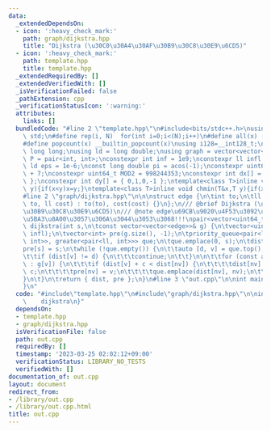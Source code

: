 ```yaml
---
data:
  _extendedDependsOn:
  - icon: ':heavy_check_mark:'
    path: graph/dijkstra.hpp
    title: "Dijkstra (\u30C0\u30A4\u30AF\u30B9\u30C8\u30E9\u6CD5)"
  - icon: ':heavy_check_mark:'
    path: template.hpp
    title: template.hpp
  _extendedRequiredBy: []
  _extendedVerifiedWith: []
  _isVerificationFailed: false
  _pathExtension: cpp
  _verificationStatusIcon: ':warning:'
  attributes:
    links: []
  bundledCode: "#line 2 \"template.hpp\"\n#include<bits/stdc++.h>\nusing namespace\
    \ std;\n#define rep(i, N)  for(int i=0;i<(N);i++)\n#define all(x) (x).begin(),(x).end()\n\
    #define popcount(x) __builtin_popcount(x)\nusing i128=__int128_t;\nusing ll =\
    \ long long;\nusing ld = long double;\nusing graph = vector<vector<int>>;\nusing\
    \ P = pair<int, int>;\nconstexpr int inf = 1e9;\nconstexpr ll infl = 1e18;\nconstexpr\
    \ ld eps = 1e-6;\nconst long double pi = acos(-1);\nconstexpr uint64_t MOD = 1e9\
    \ + 7;\nconstexpr uint64_t MOD2 = 998244353;\nconstexpr int dx[] = { 1,0,-1,0\
    \ };\nconstexpr int dy[] = { 0,1,0,-1 };\ntemplate<class T>inline void chmax(T&x,T\
    \ y){if(x<y)x=y;}\ntemplate<class T>inline void chmin(T&x,T y){if(x>y)x=y;}\n\
    #line 2 \"graph/dijkstra.hpp\"\n\n\nstruct edge {\n\tint to;\n\tll cost;\n\tedge(int\
    \ to, ll cost) : to(to), cost(cost) {}\n};\n/// @brief Dijkstra (\u30C0\u30A4\u30AF\
    \u30B9\u30C8\u30E9\u6CD5)\n/// @note edge\u69CB\u9020\u4F53\u3092\u3055\u3089\u306B\
    \u5BA3\u8A00\u3057\u306A\u3044\u3053\u3068!!!\npair<vector<uint64_t>, vector<int>>\
    \ dijkstra(int s,\n\tconst vector<vector<edge>>& g) {\n\tvector<uint64_t> dist(g.size(),\
    \ infl);\n\tvector<int> pre(g.size(), -1);\n\tpriority_queue<pair<ll, int>, vector<pair<ll,\
    \ int>>, greater<pair<ll, int>>> que;\n\tque.emplace(0, s);\n\tdist[s] = 0;\n\t\
    pre[s] = s;\n\twhile (!que.empty()) {\n\t\tauto [d, v] = que.top();\n\t\tque.pop();\n\
    \t\tif (dist[v] != d) {\n\t\t\tcontinue;\n\t\t}\n\n\t\tfor (const auto& [nv, c]\
    \ : g[v]) {\n\t\t\tif (dist[v] + c < dist[nv]) {\n\t\t\t\tdist[nv] = dist[v] +\
    \ c;\n\t\t\t\tpre[nv] = v;\n\t\t\t\tque.emplace(dist[nv], nv);\n\t\t\t}\n\t\t\
    }\n\t}\n\treturn { dist, pre };\n}\n#line 3 \"out.cpp\"\n\nint main(){\n    dijkstra\n\
    }\n"
  code: "#include\"template.hpp\"\n#include\"graph/dijkstra.hpp\"\n\nint main(){\n\
    \    dijkstra\n}"
  dependsOn:
  - template.hpp
  - graph/dijkstra.hpp
  isVerificationFile: false
  path: out.cpp
  requiredBy: []
  timestamp: '2023-03-25 02:02:12+09:00'
  verificationStatus: LIBRARY_NO_TESTS
  verifiedWith: []
documentation_of: out.cpp
layout: document
redirect_from:
- /library/out.cpp
- /library/out.cpp.html
title: out.cpp
---
```

